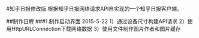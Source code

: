 #知乎日报修改版
根据知乎日报网络请求API自实现的一个知乎日报客户端。

##制作日程
###1.制作启动界面 2015-5-22
1）通过设备尺寸构建API请求
2）使用HttpURLConnection下载网络数据
3）使用文件制作图片作者和图片缓存
